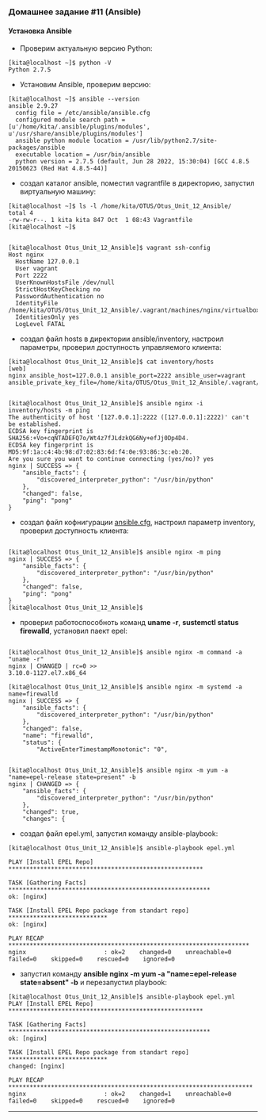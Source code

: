 ### Домашнее задание #11 (Ansible)
#### Установка Ansible
- Проверим актуальную версию Python:
```console
[kita@localhost ~]$ python -V
Python 2.7.5
```
- Установим Ansible, проверим версию:
```console
[kita@localhost ~]$ ansible --version
ansible 2.9.27
  config file = /etc/ansible/ansible.cfg
  configured module search path = [u'/home/kita/.ansible/plugins/modules', u'/usr/share/ansible/plugins/modules']
  ansible python module location = /usr/lib/python2.7/site-packages/ansible
  executable location = /usr/bin/ansible
  python version = 2.7.5 (default, Jun 28 2022, 15:30:04) [GCC 4.8.5 20150623 (Red Hat 4.8.5-44)]
```
- создал каталог ansible, поместил vagrantfile в директорию, запустил виртуальную машину:
```console
[kita@localhost ~]$ ls -l /home/kita/OTUS/Otus_Unit_12_Ansible/
total 4
-rw-rw-r--. 1 kita kita 847 Oct  1 08:43 Vagrantfile
[kita@localhost ~]$


[kita@localhost Otus_Unit_12_Ansible]$ vagrant ssh-config
Host nginx
  HostName 127.0.0.1
  User vagrant
  Port 2222
  UserKnownHostsFile /dev/null
  StrictHostKeyChecking no
  PasswordAuthentication no
  IdentityFile /home/kita/OTUS/Otus_Unit_12_Ansible/.vagrant/machines/nginx/virtualbox/private_key
  IdentitiesOnly yes
  LogLevel FATAL
```
- создал файл hosts в директории ansible/inventory, настроил параметры, проверил доступность управляемого клиента:
```console
[kita@localhost Otus_Unit_12_Ansible]$ cat inventory/hosts
[web]
nginx ansible_host=127.0.0.1 ansible_port=2222 ansible_user=vagrant ansible_private_key_file=/home/kita/OTUS/Otus_Unit_12_Ansible/.vagrant/machines/nginx/virtualbox/private_key


[kita@localhost Otus_Unit_12_Ansible]$ ansible nginx -i inventory/hosts -m ping
The authenticity of host '[127.0.0.1]:2222 ([127.0.0.1]:2222)' can't be established.
ECDSA key fingerprint is SHA256:+Vo+cqNTADEFQ7o/Wt4z7fJLdzkQG6Ny+efJj0Dp4D4.
ECDSA key fingerprint is MD5:9f:1a:c4:4b:98:d7:02:83:6d:f4:0e:93:86:3c:eb:20.
Are you sure you want to continue connecting (yes/no)? yes
nginx | SUCCESS => {
    "ansible_facts": {
        "discovered_interpreter_python": "/usr/bin/python"
    },
    "changed": false,
    "ping": "pong"
}
```
- создал файл кофнигурации [ansible.cfg](), настроил параметр inventory, проверил доступность клиента:
```console

[kita@localhost Otus_Unit_12_Ansible]$ ansible nginx -m ping
nginx | SUCCESS => {
    "ansible_facts": {
        "discovered_interpreter_python": "/usr/bin/python"
    },
    "changed": false,
    "ping": "pong"
}
[kita@localhost Otus_Unit_12_Ansible]$
```
- проверил работоспособноть команд __uname -r__, __sustemctl status firewalld__, установил паект epel:
```console

[kita@localhost Otus_Unit_12_Ansible]$ ansible nginx -m command -a "uname -r"
nginx | CHANGED | rc=0 >>
3.10.0-1127.el7.x86_64

[kita@localhost Otus_Unit_12_Ansible]$ ansible nginx -m systemd -a name=firewalld
nginx | SUCCESS => {
    "ansible_facts": {
        "discovered_interpreter_python": "/usr/bin/python"
    },
    "changed": false,
    "name": "firewalld",
    "status": {
        "ActiveEnterTimestampMonotonic": "0",


[kita@localhost Otus_Unit_12_Ansible]$ ansible nginx -m yum -a "name=epel-release state=present" -b
nginx | CHANGED => {
    "ansible_facts": {
        "discovered_interpreter_python": "/usr/bin/python"
    },
    "changed": true,
    "changes": {
```
- создал файл epel.yml, запустил команду ansible-playbook:
```console
[kita@localhost Otus_Unit_12_Ansible]$ ansible-playbook epel.yml

PLAY [Install EPEL Repo] *******************************************************

TASK [Gathering Facts] *********************************************************
ok: [nginx]

TASK [Install EPEL Repo package from standart repo] ****************************
ok: [nginx]

PLAY RECAP ********************************************************************
nginx                      : ok=2    changed=0    unreachable=0    failed=0    skipped=0    rescued=0    ignored=0

```
- запустил команду __ansible nginx -m yum -a "name=epel-release state=absent" -b__ и перезапустил playbook:
```console
[kita@localhost Otus_Unit_12_Ansible]$ ansible-playbook epel.yml                
PLAY [Install EPEL Repo] *******************************************************

TASK [Gathering Facts] *********************************************************
ok: [nginx]

TASK [Install EPEL Repo package from standart repo] ****************************
changed: [nginx]

PLAY RECAP *********************************************************************
nginx                      : ok=2    changed=1    unreachable=0    failed=0    skipped=0    rescued=0    ignored=0
```
___
